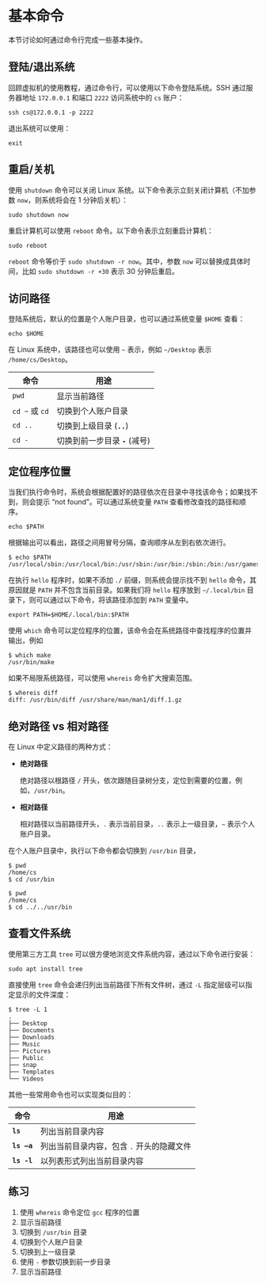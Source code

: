 # 基本命令

<div class="toc"></div>

本节讨论如何通过命令行完成一些基本操作。

## 登陆/退出系统

回顾虚拟机的使用教程，通过命令行，可以使用以下命令登陆系统。SSH 通过服务器地址 `172.0.0.1` 和端口 `2222` 访问系统中的 `cs` 账户：

```
ssh cs@172.0.0.1 -p 2222
```

退出系统可以使用：

```
exit
```

## 重启/关机

使用 `shutdown` 命令可以关闭 Linux 系统。以下命令表示立刻关闭计算机（不加参数 `now`，则系统将会在 1 分钟后关机）：

```
sudo shutdown now
```

重启计算机可以使用 `reboot` 命令。以下命令表示立刻重启计算机：

```
sudo reboot
```

`reboot` 命令等价于 `sudo shutdown -r now`。其中，参数 `now` 可以替换成具体时间，比如 `sudo shutdown -r +30` 表示 30 分钟后重启。

## 访问路径

登陆系统后，默认的位置是个人账户目录，也可以通过系统变量 `$HOME` 查看：

```
echo $HOME
```

在 Linux 系统中，该路径也可以使用 `~` 表示，例如 `~/Desktop` 表示 `/home/cs/Desktop`。

| 命令           | 用途                            |
| -------------- | ------------------------------- |
| `pwd`          | 显示当前路径                    |
| `cd ~` 或 `cd` | 切换到个人账户目录              |
| `cd ..`        | 切换到上级目录 (**`..`**)       |
| `cd -`         | 切换到前一步目录 **`-`** (减号) |

## 定位程序位置

当我们执行命令时，系统会根据配置好的路径依次在目录中寻找该命令；如果找不到，则会提示 “not found”。可以通过系统变量 `PATH` 查看修改查找的路径和顺序。

```
echo $PATH
```

根据输出可以看出，路径之间用冒号分隔，查询顺序从左到右依次进行。

```
$ echo $PATH
/usr/local/sbin:/usr/local/bin:/usr/sbin:/usr/bin:/sbin:/bin:/usr/games:/usr/local/games:/snap/bin
```

在执行 `hello` 程序时，如果不添加 `./` 前缀，则系统会提示找不到 `hello` 命令，其原因就是 `PATH` 并不包含当前目录。如果我们将 `hello` 程序放到 `~/.local/bin` 目录下，则可以通过以下命令，将该路径添加到 `PATH` 变量中。

```
export PATH=$HOME/.local/bin:$PATH
```

使用 `which` 命令可以定位程序的位置，该命令会在系统路径中查找程序的位置并输出，例如

```
$ which make
/usr/bin/make
```

如果不局限系统路径，可以使用 `whereis` 命令扩大搜索范围。

```
$ whereis diff
diff: /usr/bin/diff /usr/share/man/man1/diff.1.gz
```

## 绝对路径 vs 相对路径

在 Linux 中定义路径的两种方式：

- **绝对路径**

    绝对路径以根路径 `/` 开头，依次跟随目录树分支，定位到需要的位置，例如，`/usr/bin`。

- **相对路径**

    相对路径以当前路径开头，`.` 表示当前目录，`..` 表示上一级目录，`~` 表示个人账户目录。

在个人账户目录中，执行以下命令都会切换到 `/usr/bin` 目录，

```
$ pwd
/home/cs
$ cd /usr/bin
```

```
$ pwd
/home/cs
$ cd ../../usr/bin
```

## 查看文件系统

使用第三方工具 `tree` 可以很方便地浏览文件系统内容，通过以下命令进行安装：

```
sudo apt install tree
```

直接使用 `tree` 命令会递归列出当前路径下所有文件树，通过 `-L` 指定层级可以指定显示的文件深度：

```
$ tree -L 1
.
├── Desktop
├── Documents
├── Downloads
├── Music
├── Pictures
├── Public
├── snap
├── Templates
└── Videos
```

其他一些常用命令也可以实现类似目的：

| 命令        | 用途                                      |
| ----------- | ----------------------------------------- |
| **`ls`**    | 列出当前目录内容                          |
| **`ls –a`** | 列出当前目录内容，包含 `.` 开头的隐藏文件 |
| **`ls -l`** | 以列表形式列出当前目录内容                |

## 练习

1. 使用 `whereis` 命令定位 `gcc` 程序的位置
1. 显示当前路径
1. 切换到 `/usr/bin` 目录
1. 切换到个人账户目录
1. 切换到上一级目录
1. 使用 `-` 参数切换到前一步目录
1. 显示当前路径
